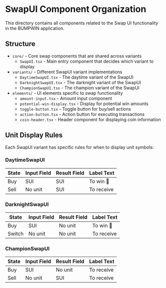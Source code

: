 # SwapUI Component Organization

This directory contains all components related to the Swap UI functionality in the BUMPWIN application.

## Structure

- `core/` - Core swap components that are shared across variants
  - `SwapUI.tsx` - Main entry component that decides which variant to display
- `variants/` - Different SwapUI variant implementations
  - `DaytimeSwapUI.tsx` - The daytime variant of the SwapUI
  - `DarknightSwapUI.tsx` - The darknight variant of the SwapUI
  - `ChampionSwapUI.tsx` - The champion variant of the SwapUI
- `elements/` - UI elements specific to swap functionality
  - `amount-input.tsx` - Amount input component
  - `potential-win-display.tsx` - Display for potential win amounts
  - `toggle-button.tsx` - Toggle button for buy/sell actions
  - `action-button.tsx` - Action button for executing transactions
  - `coin-header.tsx` - Header component for displaying coin information

## Unit Display Rules

Each SwapUI variant has specific rules for when to display unit symbols:

### DaytimeSwapUI

| State | Input Field | Result Field | Label Text |
|-------|-------------|--------------|------------|
| Buy   | SUI         | SUI          | To win 🌻  |
| Sell  | No unit     | SUI          | To receive |

### DarknightSwapUI

| State  | Input Field | Result Field | Label Text |
|--------|-------------|--------------|------------|
| Buy    | SUI         | No unit      | To win 🌻  |
| Switch | No unit     | No unit      | To receive |

### ChampionSwapUI

| State | Input Field | Result Field | Label Text |
|-------|-------------|--------------|------------|
| Buy   | SUI         | No unit      | To receive |
| Sell  | No unit     | SUI          | To receive |
